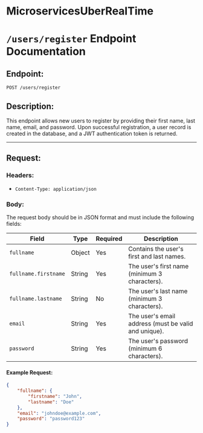 # MicroservicesUberRealTime

# `/users/register` Endpoint Documentation

## **Endpoint**:  
`POST /users/register`

## **Description**:
This endpoint allows new users to register by providing their first name, last name, email, and password. Upon successful registration, a user record is created in the database, and a JWT authentication token is returned.

---

## **Request**:
### **Headers**:
- `Content-Type: application/json`

### **Body**:
The request body should be in JSON format and must include the following fields:

| Field                | Type   | Required | Description                                     |
|----------------------|--------|----------|-------------------------------------------------|
| `fullname`           | Object | Yes      | Contains the user's first and last names.      |
| `fullname.firstname` | String | Yes      | The user's first name (minimum 3 characters).  |
| `fullname.lastname`  | String | No       | The user's last name (minimum 3 characters).   |
| `email`              | String | Yes      | The user's email address (must be valid and unique). |
| `password`           | String | Yes      | The user's password (minimum 6 characters).    |

#### **Example Request**:
```json
{
    "fullname": {
        "firstname": "John",
        "lastname": "Doe"
    },
    "email": "johndoe@example.com",
    "password": "password123"
}
